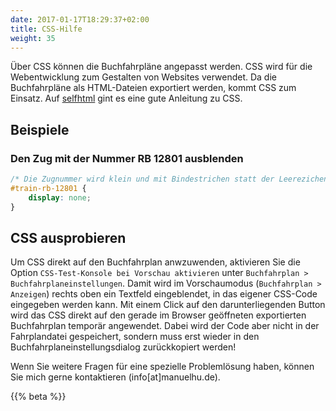 ```yaml
---
date: 2017-01-17T18:29:37+02:00
title: CSS-Hilfe
weight: 35
---
```


Über CSS können die Buchfahrpläne angepasst werden. CSS wird für die Webentwicklung zum Gestalten von Websites verwendet. Da die Buchfahrpläne als HTML-Dateien exportiert werden, kommt CSS zum Einsatz. Auf [selfhtml](https://wiki.selfhtml.org/wiki/CSS) gint es eine gute Anleitung zu CSS.

## Beispiele
### Den Zug mit der Nummer RB 12801 ausblenden
```css
/* Die Zugnummer wird klein und mit Bindestrichen statt der Leerezichen geschrieben. */
#train-rb-12801 {
	display: none;
}
```

## CSS ausprobieren
Um CSS direkt auf den Buchfahrplan anwzuwenden, aktivieren Sie die Option `CSS-Test-Konsole bei Vorschau aktivieren` unter `Buchfahrplan > Buchfahrplaneinstellungen`. Damit wird im Vorschaumodus (`Buchfahrplan > Anzeigen`) rechts oben ein Textfeld eingeblendet, in das eigener CSS-Code eingegeben werden kann. Mit einem Click auf den darunterliegenden Button wird das CSS direkt auf den gerade im Browser geöffneten exportierten Buchfahrplan temporär angewendet. Dabei wird der Code aber nicht in der Fahrplandatei gespeichert, sondern muss erst wieder in den Buchfahrplaneinstellungsdialog zurückkopiert werden!

Wenn Sie weitere Fragen für eine spezielle Problemlösung haben, können Sie mich gerne kontaktieren (info[at]manuelhu.de).

{{% beta %}}